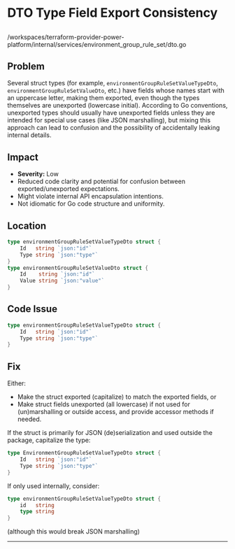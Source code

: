 # DTO Type Field Export Consistency

## 
/workspaces/terraform-provider-power-platform/internal/services/environment_group_rule_set/dto.go

## Problem

Several struct types (for example, `environmentGroupRuleSetValueTypeDto`, `environmentGroupRuleSetValueDto`, etc.) have fields whose names start with an uppercase letter, making them exported, even though the types themselves are unexported (lowercase initial). According to Go conventions, unexported types should usually have unexported fields unless they are intended for special use cases (like JSON marshalling), but mixing this approach can lead to confusion and the possibility of accidentally leaking internal details.

## Impact

- **Severity:** Low
- Reduced code clarity and potential for confusion between exported/unexported expectations.
- Might violate internal API encapsulation intentions.
- Not idiomatic for Go code structure and uniformity.

## Location

```go
type environmentGroupRuleSetValueTypeDto struct {
    Id   string `json:"id"`
    Type string `json:"type"`
}
type environmentGroupRuleSetValueDto struct {
    Id    string `json:"id"`
    Value string `json:"value"`
}
```

## Code Issue

```go
type environmentGroupRuleSetValueTypeDto struct {
    Id   string `json:"id"`
    Type string `json:"type"`
}
```

## Fix

Either:
- Make the struct exported (capitalize) to match the exported fields, or
- Make struct fields unexported (all lowercase) if not used for (un)marshalling or outside access, and provide accessor methods if needed.

If the struct is primarily for JSON (de)serialization and used outside the package, capitalize the type:

```go
type EnvironmentGroupRuleSetValueTypeDto struct {
    Id   string `json:"id"`
    Type string `json:"type"`
}
```

If only used internally, consider:

```go
type environmentGroupRuleSetValueTypeDto struct {
    id   string
    type string
}
```
(although this would break JSON marshalling)

---

